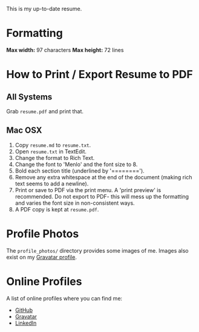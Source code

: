 This is my up-to-date resume.

Formatting
==========
**Max width:** 97 characters
**Max height:** 72 lines


How to Print / Export Resume to PDF
===================================

All Systems
-----------
Grab `resume.pdf` and print that.

Mac OSX
--------------------------
 1. Copy `resume.md` to `resume.txt`.
 2. Open `resume.txt` in TextEdit.
 3. Change the format to Rich Text.
 4. Change the font to 'Menlo' and the font size to 8.
 5. Bold each section title (underlined by '========').
 6. Remove any extra whitespace at the end of the document (making rich text
    seems to add a newline).
 7. Print or save to PDF via the print menu. A 'print preview' is recommended.
    Do not export to PDF- this will mess up the formatting and varies the font
    size in non-consistent ways.
 8. A PDF copy is kept at `resume.pdf`.


Profile Photos
==============
The `profile_photos/` directory provides some images of me.  Images also exist on
my [Gravatar profile][gravatar].


Online Profiles
===============
A list of online profiles where you can find me:

 * [GitHub][github]
 * [Gravatar][gravatar]
 * [LinkedIn][linkedin]

[gravatar]: http://en.gravatar.com/jtfairbank "Gravatar"
[linkedin]: https://www.linkedin.com/in/jtfairbank  "LinkedIn"
[github]: https://github.com/jtfairbank "GitHub"

